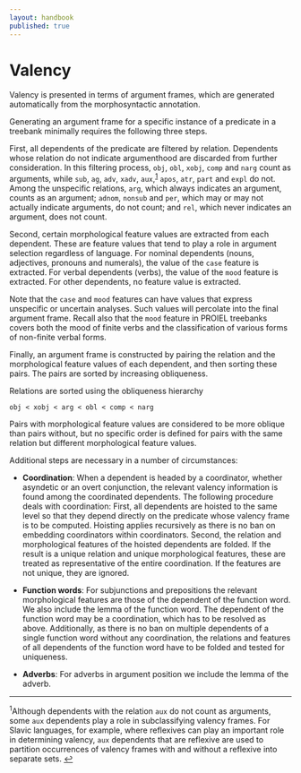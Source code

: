 ```yaml
---
layout: handbook
published: true
---
```


# Valency

Valency is presented in terms of argument frames, which are generated automatically from the morphosyntactic annotation.

Generating an argument frame for a specific instance of a predicate in a treebank minimally requires the following three steps.

First, all dependents of the predicate are filtered by relation. Dependents whose relation do not indicate argumenthood are discarded from further consideration. In this filtering process, `obj`, `obl`, `xobj`, `comp` and `narg` count as arguments, while `sub`, `ag`, `adv`, `xadv`, `aux`,<sup id="a1">[1](#f1)</sup> `apos`, `atr`, `part` and `expl` do not. Among the unspecific relations, `arg`, which always indicates an argument, counts as an argument; `adnom`, `nonsub` and `per`, which may or may not actually indicate arguments, do not count; and `rel`, which never indicates an argument, does not count.

Second, certain morphological feature values are extracted from each dependent. These are feature values that tend to play a role in argument selection regardless of language. For nominal dependents (nouns, adjectives, pronouns and numerals), the value of the `case` feature is extracted. For verbal dependents (verbs), the value of the `mood` feature is extracted. For other dependents, no feature value is extracted.

Note that the `case` and `mood` features can have values that express unspecific or uncertain analyses. Such values will percolate into the final argument frame. Recall also that the `mood` feature in PROIEL treebanks covers both the mood of finite verbs and the classification of various forms of non-finite verbal forms.

Finally, an argument frame is constructed by pairing the relation and the morphological feature values of each dependent, and then sorting these pairs. The pairs are sorted by increasing obliqueness.

Relations are sorted using the obliqueness hierarchy
```
obj < xobj < arg < obl < comp < narg
```
Pairs with morphological feature values are considered to be more oblique than pairs without, but no specific order is defined for pairs with the same relation but different morphological feature values.

Additional steps are necessary in a number of circumstances:

* **Coordination**: When a dependent is headed by a coordinator, whether asyndetic or an overt conjunction, the relevant valency information is found among the coordinated dependents. The following procedure deals with coordination: First, all dependents are hoisted to the same level so that they depend directly on the predicate whose valency frame is to be computed. Hoisting applies recursively as there is no ban on embedding coordinators within coordinators. Second, the relation and morphological features of the hoisted dependents are folded. If the result is a unique relation and unique morphological features, these are treated as representative of the entire coordination. If the features are not unique, they are ignored.

* **Function words**: For subjunctions and prepositions the relevant morphological features are those of the dependent of the function word. We also include the lemma of the function word. The dependent of the function word may be a coordination, which has to be resolved as above. Additionally, as there is no ban on multiple dependents of a single function word without any coordination, the relations and features of all dependents of the function word have to be folded and tested for uniqueness.

* **Adverbs**: For adverbs in argument position we include the lemma of the adverb.

<hr>

<sup id="f1">1</sup>Although dependents with the relation `aux` do not count as arguments, some `aux` dependents play a role in subclassifying valency frames. For Slavic languages, for example, where reflexives can play an important role in determining valency, `aux` dependents that are reflexive are used to partition occurrences of valency frames with and without a reflexive into separate sets. [↩](#a1)
